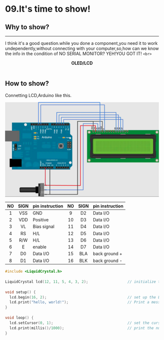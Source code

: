 # 09.It's time to show!

## Why to show?

---

I think it's a good question.while you done a component,you need it to work undependently,without connecting with your computer,so,how can we know the info in the condition of NO SERIAL MONITOR?
YEH!YOU GOT IT!
`<br>`

<div class="text" style=" text-align:center;"><b>OLED/LCD</b></div>  
<br>

## How to show?

  Connetting LCD,Arduino like this.

<img src="pics/demoPics/LCD.png" alt = "lcd-connecttion">

<br>

| NO | SIGN | pin instruction | NO | SIGN | pin instruction |
| :-: | :--: | :-------------- | :-: | :--: | :-------------- |
| 1 | VSS | GND             | 9 |  D2  | Data I/O        |
| 2 | VDD | Positive        | 10 |  D3  | Data I/O        |
| 3 |  VL  | Bias signal     | 11 |  D4  | Data I/O        |
| 4 |  RS  | H/L             | 12 |  D5  | Data I/O        |
| 5 | R/W | H/L             | 13 |  D6  | Data I/O        |
| 6 |  E  | enable          | 14 |  D7  | Data I/O        |
| 7 |  D0  | Data I/O        | 15 | BLA | back ground +   |
| 8 |  D1  | Data I/O        | 16 | BLK | back ground -   |

```C++
#include <LiquidCrystal.h>

LiquidCrystal lcd(12, 11, 5, 4, 3, 2);                  // initialize the library with the numbers of the interface pins

void setup() {
  lcd.begin(16, 2);                                     // set up the LCD's number of columns and rows
  lcd.print("hello, world!");                           // Print a message to the LCD
}

void loop() {
  lcd.setCursor(0, 1);                                  // set the cursor to column 0, line 1(note: line 1 is the second row, since counting begins with 0)
  lcd.print(millis()/1000);                             // print the number of seconds since reset
}
```
